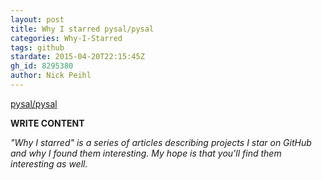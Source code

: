 ```yaml
---
layout: post
title: Why I starred pysal/pysal
categories: Why-I-Starred
tags: github
stardate: 2015-04-20T22:15:45Z
gh_id: 8295380
author: Nick Peihl
---
```


[pysal/pysal](star.repo.html_url)

**WRITE CONTENT**

*"Why I starred" is a series of articles describing projects I star on GitHub and why I found them interesting. My hope is that you'll find them interesting as well.*

